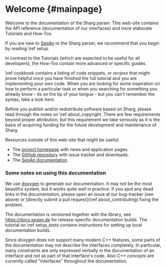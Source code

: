 # Welcome {#mainpage}

Welcome to the documentation of the Sharg parser.
This web-site contains the API reference (documentation of our interfaces) and more elaborate Tutorials and
How-Tos.

If you are new to [SeqAn](https://github.com/seqan/seqan3) or the Sharg parser, we recommend that you begin by reading \ref setup.

In contrast to the Tutorials (which are expected to be useful for all developers), the How-Tos contain more advanced
or specific guides.

\ref cookbook contains a listing of code snippets, or *recipes* that might prove helpful once you
have finished the full tutorial and you are implementing your own code.
When you are looking for some inspiration on how to perform a particular task or when you searching for something you
already know - its on the tip of your tongue - but you can't remember the syntax, take a look here.

Before you publish and/or redistribute software based on Sharg, please read through the notes on \ref about_copyright.
There are few requirements beyond proper attribution, but this requirement we take seriously as it is the basis of
acquiring funding for the future development and maintenance of Sharg.

Resources outside of this web-site that might be useful:

  * The [project homepage](https://www.seqan.de) with news and application pages.
  * The [GitHub repository](https://github.com/seqan/seqan3) with issue tracker and downloads.
  * The [SeqAn documentation](https://docs.seqan.de/).

### Some notes on using this documentation

We use [doxygen](https://doxygen.nl) to generate our documentation.
It may not be the most beautiful system, but it works quite well in practice.
If you spot any dead links in the documentation, please open an issue at our bug-tracker (see above) or
[directly submit a pull request](\ref about_contributing) fixing the problem.

The documentation is versioned together with the library, see https://docs.seqan.de for release-specific
documentation builds.
The tutorial on \ref setup_tests contains instructions for setting up local documentation builds.

Since doxygen does not support many modern C++ features, some parts of the documentation may not describe
the interfaces completely. In particular, many *constraints* are only expressed verbally in the documentation of
an interface and not as part of that interface's code. Also *C++ concepts* are currently called "interfaces" throughout
the documentation.
